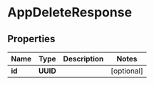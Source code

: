 

# AppDeleteResponse


## Properties

| Name | Type | Description | Notes |
|------------ | ------------- | ------------- | -------------|
|**id** | **UUID** |  |  [optional] |



